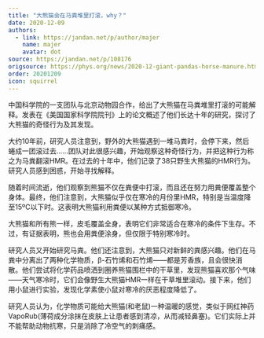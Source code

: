 ```yaml
---
title: "大熊猫会在马粪堆里打滚，why？"
date: 2020-12-09
authors:
  - link: https://jandan.net/p/author/majer
    name: majer
    avatar: dot
source: https://jandan.net/p/108176
origsource: https://phys.org/news/2020-12-giant-pandas-horse-manure.html
order: 20201209
icon: squirrel
---
```


中国科学院的一支团队与北京动物园合作，给出了大熊猫在马粪堆里打滚的可能解释。发表在《美国国家科学院院刊》上的论文概述了他们长达十年的研究，探讨了大熊猫的奇怪行为及其发现。

大约10年前，研究人员注意到，野外的大熊猫遇到一堆马粪时，会停下来，然后蜷成一团滚过去……团队对此很感兴趣，开始观察这种奇怪行为，并把这种行为称之为马粪翻滚HMR。在过去的十年中，他们记录了38只野生大熊猫的HMR行为。研究人员感到困惑，开始寻找解释。

随着时间流逝，他们观察到熊猫不仅在粪便中打滚，而且还在努力用粪便覆盖整个身体。最终，他们注意到，大熊猫似乎仅在寒冷的月份里HMR，特别是当温度降至15ºC以下时。这表明大熊猫利用粪便以某种方式抵御寒冷。

大熊猫和所有熊一样，皮毛覆盖全身，表明它们非常适合在寒冷的条件下生存。不过，有证据表明，熊也会用粪便涂身，但仅限于特别寒冷时。

研究人员又开始研究马粪。他们还注意到，大熊猫只对新鲜的粪感兴趣。他们在马粪中分离出了两种化学物质，β-石竹烯和石竹烯——都是芳香族，且会很快消散。他们尝试将化学药品喷洒到圈养熊猫围栏中的干草里，发现熊猫喜欢那个气味——天气寒冷时，它们会像野生大熊猫HMR一样在干草堆里滚动。接下来，他们用小鼠进行实验，发现化学素使小鼠对寒冷的厌恶程度降低了。

研究人员认为，化学物质可能给大熊猫(和老鼠)一种温暖的感觉，类似于网红神药VapoRub(薄荷成分涂抹在皮肤上让患者感到清凉，从而减轻鼻塞)。它们实际上并不能帮助动物抗寒，只是消除了冷空气的刺痛感。